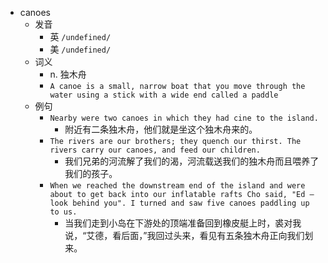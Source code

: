 - canoes
  - 发音
    - 英 `/undefined/`
    - 美 `/undefined/`
  - 词义
    - n. 独木舟
    - `A canoe is a small, narrow boat that you move through the water using a stick with a wide end called a paddle`
  - 例句
    - `Nearby were two canoes in which they had cine to the island.`
      - 附近有二条独木舟，他们就是坐这个独木舟来的。
    - `The rivers are our brothers; they quench our thirst. The rivers carry our canoes, and feed our children.`
      - 我们兄弟的河流解了我们的渴，河流载送我们的独木舟而且喂养了我们的孩子。
    - `When we reached the downstream end of the island and were about to get back into our inflatable rafts Cho said, "Ed – look behind you". I turned and saw five canoes paddling up to us.`
      - 当我们走到小岛在下游处的顶端准备回到橡皮艇上时，裘对我说，“艾德，看后面，”我回过头来，看见有五条独木舟正向我们划来。

